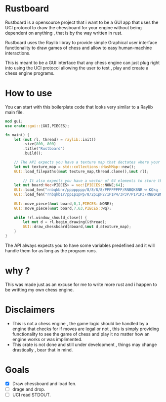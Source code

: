 # Rustboard
Rustboard is a opensource project that i want to be a GUI app that uses the UCI protocol to draw the chessboard for your engine without being dependent on anything , that is by the way written in rust.

Rustboard uses the Raylib libray to provide simple Graphical user interface functionality to draw games of chess and allow to easy human-machine interactions.

This is meant to be a GUI interface that any chess engine can just plug right into using the UCI protocol allowing the user to test , play and create a chess engine programs.

# How to use 
You can start with this boilerplate code that looks very similar to a Raylib main file.
```rust
mod gui;
use crate::gui::{GUI,PIECES};

fn main() {
    let (mut rl, thread) = raylib::init()
        .size(800, 800)
        .title("Rustboard")
        .build();

    // The API expects you have a texture map that dectates where your piece images are
    let mut texture_map = std::collections::HashMap::new();
    GUI::load_filepaths(&mut texture_map,thread.clone(),&mut rl);
	
		// It also expects you have a vector of 64 elements to store the pieces
    let mut board:Vec<PIECES> = vec![PIECES::NONE;64]; 
    GUI::load_fen("rnbqkbnr/pppppppp/8/8/8/8/PPPPPPPP/RNBQKBNR w KQkq - 0 1",&mut board);
    GUI::load_fen("rnbqkb1r/pp1p1pPp/8/2p1pP2/1P1P4/3P3P/P1P1P3/RNBQKBNR w KQkq e6 0 1",&mut board);
    
    GUI::move_piece(&mut board,0,1,PIECES::NONE); 
    GUI::move_piece(&mut board,7,63,PIECES::wq); 
    
    while !rl.window_should_close() {
        let mut d = rl.begin_drawing(&thread);
        GUI::draw_chessboard(&board,&mut d,&texture_map);
    }
}
```
The API always expects you to have some variables predefined and it will handle them for as long as the program runs.
# why ?
This was made just as an excuse for me to write more rust and i happen to be writting my own chess engine.


# Disclaimers
- This is not a chess engine , the game logic should be handled by a engine that checks for if moves are legal or not , this is simply providing functionality to see the game of chess and play it no matter how an engine works or was implimented.
- This crate is not done and still under development , things may change drastically , bear that in mind.

# Goals
- [x] Draw chessboard and load fen.
- [ ] drage and drop.
- [ ] UCI read STDOUT.
